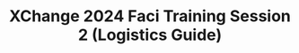 ---
title: XChange 2024 Faci Training Session 2 (Logistics Guide)
redirect_to: https://youtu.be/4B4VX5Mc-Eo
redirect_from: 
  - /XC24FaciTS2LogisticsGuide
  - /xc24facits2logisticsguide
---